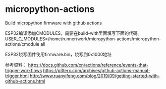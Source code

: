 # micropython-actions
Build micropython firmware with github actions

ESP32编译添加CMODULES，需要在build-with里面填写下面的代码。
USER_C_MODULES=/home/runner/work/micropython-actions/micropython-actions/cmodule all

ESP32烧写固件使用firmware.bin，烧写到0x1000地址


参考资料：
https://docs.github.com/cn/actions/reference/events-that-trigger-workflows
https://p3terx.com/archives/github-actions-manual-trigger.html
http://www.ruanyifeng.com/blog/2019/09/getting-started-with-github-actions.html

